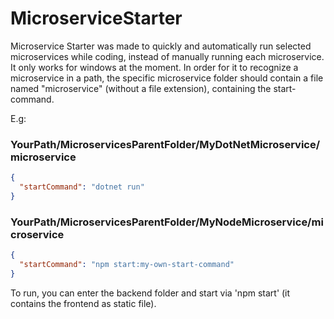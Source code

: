 # MicroserviceStarter

Microservice Starter was made to quickly and automatically run selected microservices while coding, instead of manually running each microservice.
It only works for windows at the moment.
In order for it to recognize a microservice in a path, the specific microservice folder should contain a file named "microservice" (without a file extension), containing the start-command.

E.g: 

### YourPath/MicroservicesParentFolder/MyDotNetMicroservice/microservice
``` json
{
  "startCommand": "dotnet run"
}
```

### YourPath/MicroservicesParentFolder/MyNodeMicroservice/microservice
``` json
{
  "startCommand": "npm start:my-own-start-command"
}
```

To run, you can enter the backend folder and start via 'npm start' (it contains the frontend as static file).
